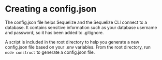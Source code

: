 # Creating a config.json

The config.json file helps Sequelize and the Sequelize CLI connect to a database. It contains sensitive information such as your database username and password, so it has been added to .gitignore.

A script is included in the root directory to help you generate a new config.json file based on your .env variables. From the root directory, run `node construct` to generate a config.json file.
